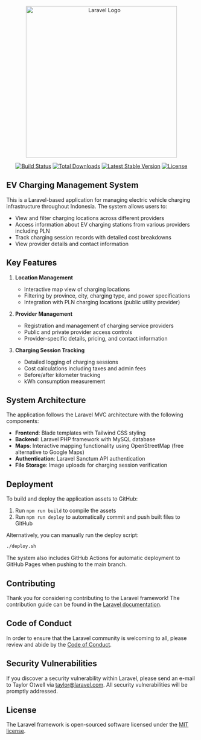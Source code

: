 <p align="center"><a href="https://laravel.com" target="_blank"><img src="https://raw.githubusercontent.com/laravel/art/master/logo-lockup/5%20SVG/2%20CMYK/1%20Full%20Color/laravel-logolockup-cmyk-red.svg" width="400" alt="Laravel Logo"></a></p>

<p align="center">
<a href="https://github.com/laravel/framework/actions"><img src="https://github.com/laravel/framework/workflows/tests/badge.svg" alt="Build Status"></a>
<a href="https://packagist.org/packages/laravel/framework"><img src="https://img.shields.io/packagist/dt/laravel/framework" alt="Total Downloads"></a>
<a href="https://packagist.org/packages/laravel/framework"><img src="https://img.shields.io/packagist/v/laravel/framework" alt="Latest Stable Version"></a>
<a href="https://packagist.org/packages/laravel/framework"><img src="https://img.shields.io/packagist/l/laravel/framework" alt="License"></a>
</p>

## EV Charging Management System

This is a Laravel-based application for managing electric vehicle charging infrastructure throughout Indonesia. The system allows users to:

- View and filter charging locations across different providers
- Access information about EV charging stations from various providers including PLN
- Track charging session records with detailed cost breakdowns
- View provider details and contact information

## Key Features

1. **Location Management**
   - Interactive map view of charging locations
   - Filtering by province, city, charging type, and power specifications
   - Integration with PLN charging locations (public utility provider)

2. **Provider Management**
   - Registration and management of charging service providers
   - Public and private provider access controls
   - Provider-specific details, pricing, and contact information

3. **Charging Session Tracking**
   - Detailed logging of charging sessions
   - Cost calculations including taxes and admin fees
   - Before/after kilometer tracking
   - kWh consumption measurement

## System Architecture

The application follows the Laravel MVC architecture with the following components:

- **Frontend**: Blade templates with Tailwind CSS styling
- **Backend**: Laravel PHP framework with MySQL database
- **Maps**: Interactive mapping functionality using OpenStreetMap (free alternative to Google Maps)
- **Authentication**: Laravel Sanctum API authentication
- **File Storage**: Image uploads for charging session verification

## Deployment

To build and deploy the application assets to GitHub:

1. Run `npm run build` to compile the assets
2. Run `npm run deploy` to automatically commit and push built files to GitHub

Alternatively, you can manually run the deploy script:
```bash
./deploy.sh
```

The system also includes GitHub Actions for automatic deployment to GitHub Pages when pushing to the main branch.

## Contributing

Thank you for considering contributing to the Laravel framework! The contribution guide can be found in the [Laravel documentation](https://laravel.com/docs/contributions).

## Code of Conduct

In order to ensure that the Laravel community is welcoming to all, please review and abide by the [Code of Conduct](https://laravel.com/docs/contributions#code-of-conduct).

## Security Vulnerabilities

If you discover a security vulnerability within Laravel, please send an e-mail to Taylor Otwell via [taylor@laravel.com](mailto:taylor@laravel.com). All security vulnerabilities will be promptly addressed.

## License

The Laravel framework is open-sourced software licensed under the [MIT license](https://opensource.org/licenses/MIT).